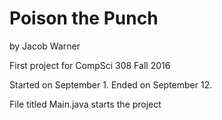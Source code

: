 Poison the Punch
====
by Jacob Warner

First project for CompSci 308 Fall 2016

Started on September 1.  Ended on September 12.

File titled Main.java starts the project

